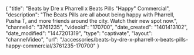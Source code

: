 {
    "title": "Beats by Dre x Pharrell x Beats Pills \"Happy\" Commercial",
    "description": "The Beats Pills are all about being happy with Pharrell, Pusha T, and more friends around the city. Watch their new spot now.",
    "channelid": "3761235",
    "videoid": "170700",
    "date_created": "1401413102",
    "date_modified": "1447201319",
    "type": "captivate",
    "layout": "channelVideo",
    "url": "\/accessories\/beats-by-dre-x-pharrell-x-beats-pills-happy-commercial\/3761235-170700"
}